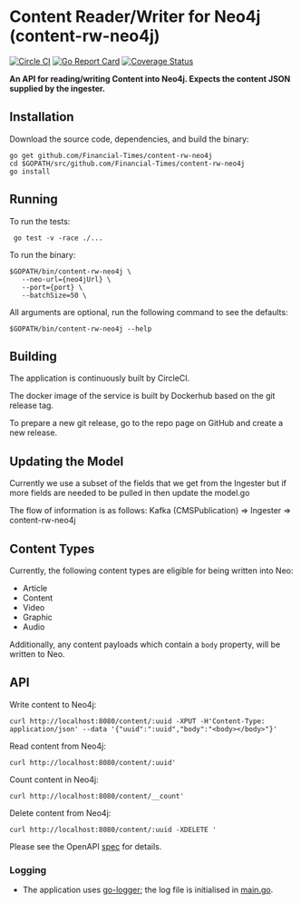 # Content Reader/Writer for Neo4j (content-rw-neo4j)

[![Circle CI](https://circleci.com/gh/Financial-Times/content-rw-neo4j.svg?style=shield)](https://circleci.com/gh/Financial-Times/content-rw-neo4j)
[![Go Report Card](https://goreportcard.com/badge/github.com/Financial-Times/content-rw-neo4j)](https://goreportcard.com/report/github.com/Financial-Times/content-rw-neo4j)
[![Coverage Status](https://coveralls.io/repos/github/Financial-Times/content-rw-neo4j/badge.svg)](https://coveralls.io/github/Financial-Times/content-rw-neo4j)

__An API for reading/writing Content into Neo4j. Expects the content JSON supplied by the ingester.__

## Installation

Download the source code, dependencies, and build the binary:

```
go get github.com/Financial-Times/content-rw-neo4j
cd $GOPATH/src/github.com/Financial-Times/content-rw-neo4j
go install
```
## Running

To run the tests:

````
 go test -v -race ./...
````

To run the binary:

```
$GOPATH/bin/content-rw-neo4j \
   --neo-url={neo4jUrl} \
   --port={port} \
   --batchSize=50 \
```

All arguments are optional, run the following command to see the defaults:

```
$GOPATH/bin/content-rw-neo4j --help
```

## Building

The application is continuously built by CircleCI.

The docker image of the service is built by Dockerhub based on the git release tag.

To prepare a new git release, go to the repo page on GitHub and create a new release.

## Updating the Model

Currently we use a subset of the fields that we get from the Ingester but if more fields are needed to be pulled in then update the model.go

The flow of information is as follows: Kafka (CMSPublication) => Ingester => content-rw-neo4j

## Content Types

Currently, the following content types are eligible for being written into Neo:

* Article
* Content
* Video
* Graphic
* Audio

Additionally, any content payloads which contain a `body` property, will be written to Neo.

## API

Write content to Neo4j:

```
curl http://localhost:8080/content/:uuid -XPUT -H'Content-Type: application/json' --data '{"uuid":":uuid","body":"<body></body>"}'
```

Read content from Neo4j:

```
curl http://localhost:8080/content/:uuid'
```

Count content in Neo4j:

```
curl http://localhost:8080/content/__count'
```

Delete content from Neo4j:

```
curl http://localhost:8080/content/:uuid -XDELETE '
```

Please see the OpenAPI [spec](./api/api.yml) for details.

### Logging

* The application uses [go-logger](https://github.com/Financial-Times/go-logger ); the log file is initialised in [main.go](main.go).
